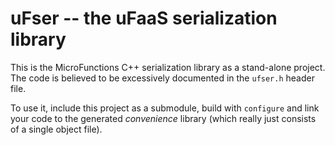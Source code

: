 # uFser -- the uFaaS serialization library

This is the MicroFunctions C++ serialization library as a stand-alone project. The code is believed to be excessively documented in the `ufser.h` header file.

To use it, include this project as a submodule, build with `configure` and link your code to the generated *convenience* library (which really just consists of a single object file).
